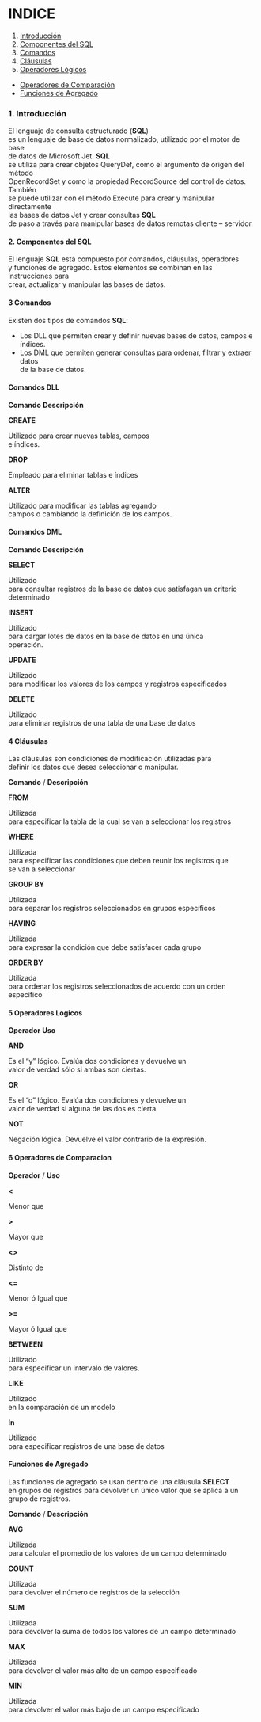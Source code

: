 # INDICE

1. [Introducción](#1.-Introducción)
2. [Componentes del SQL](#componentes-del-sql)
3. [Comandos](#comandos)
4. [Cláusulas](#clausulas)
5. [Operadores Lógicos](#Operadores-Logicos)
- [Operadores de Comparación](#Operadores-de-Comparacion)
- [Funciones de Agregado](#Funciones-de-Agregado)



### 1. Introducción

El  lenguaje de consulta estructurado (****SQL****)  
es un lenguaje de base de datos normalizado, utilizado por el motor de base  
de datos de Microsoft Jet.  **SQL**  
se utiliza para crear objetos QueryDef, como el argumento de origen del método  
OpenRecordSet y como la propiedad RecordSource del control de datos. También  
se puede utilizar con el método Execute para crear y manipular directamente  
las bases de datos Jet y crear consultas  **SQL**  
de paso a través para manipular bases de datos remotas cliente – servidor.

#### 2. Componentes del SQL

El  lenguaje  **SQL**  está compuesto por comandos, cláusulas, operadores  
y funciones de agregado. Estos elementos se combinan en las instrucciones para  
crear, actualizar y manipular las bases de datos.

#### 3  **Comandos**

Existen  dos tipos de comandos  **SQL**:

-   Los   DLL que permiten crear y definir nuevas bases de datos, campos e índices.
-   Los DML que permiten generar consultas para ordenar, filtrar y extraer datos  
    de la base de datos.

#### Comandos DLL

**Comando**  **Descripción**


**CREATE**

Utilizado para crear nuevas tablas, campos  
e índices.

**DROP**

Empleado para eliminar tablas e índices

**ALTER**

Utilizado para modificar las tablas agregando  
campos o cambiando la definición de los campos.

#### Comandos DML

**Comando**  **Descripción**

**SELECT**

Utilizado  
para consultar registros de la base de datos que satisfagan un criterio  
determinado

**INSERT**

Utilizado  
para cargar lotes de datos en la base de datos en una única  
operación.

**UPDATE**

Utilizado  
para modificar los valores de los campos y registros especificados

**DELETE**

Utilizado  
para eliminar registros de una tabla de una base de datos

#### 4 Cláusulas

Las cláusulas son condiciones de modificación utilizadas para  
definir los datos que desea seleccionar o manipular.

**Comando** / **Descripción**

**FROM**

Utilizada  
para especificar la tabla de la cual se van a seleccionar los registros

**WHERE**

Utilizada  
para especificar las condiciones que deben reunir los registros que  
se van a seleccionar

**GROUP  BY**

Utilizada  
para separar los registros seleccionados en grupos específicos

**HAVING**

Utilizada  
para expresar la condición que debe satisfacer cada grupo

**ORDER  BY**

Utilizada  
para ordenar los registros seleccionados de acuerdo con un orden específico

#### 5  Operadores Logicos

**Operador**    **Uso**

**AND**

Es  el “y” lógico. Evalúa dos condiciones y devuelve un  
valor de verdad sólo si ambas son ciertas.

**OR**

Es  el “o” lógico. Evalúa dos condiciones y devuelve un  
valor de verdad si alguna de las dos es cierta.

**NOT**

Negación  lógica. Devuelve el valor contrario de la expresión.

#### 6 Operadores de Comparacion

**Operador** / **Uso**

**<**

Menor que

**>**

Mayor  que

**<>**

Distinto  de

**<=**

Menor  ó Igual que

**>=**

Mayor  ó Igual que

**BETWEEN**

Utilizado  
para especificar un intervalo de valores.

**LIKE**

Utilizado  
en la comparación de un modelo

**In**

Utilizado  
para especificar registros de una base de datos

#### Funciones de Agregado

Las  funciones de agregado se usan dentro de una cláusula  **SELECT**  
en grupos de registros para devolver un único valor que se aplica a un  
grupo de registros.

**Comando** / **Descripción**

**AVG**

Utilizada  
para calcular el promedio de los valores de un campo determinado

**COUNT**

Utilizada  
para devolver el número de registros de la selección

**SUM**

Utilizada  
para devolver la suma de todos los valores de un campo determinado

**MAX**

Utilizada  
para devolver el valor más alto de un campo especificado

**MIN**

Utilizada  
para devolver el valor más bajo de un campo especificado
